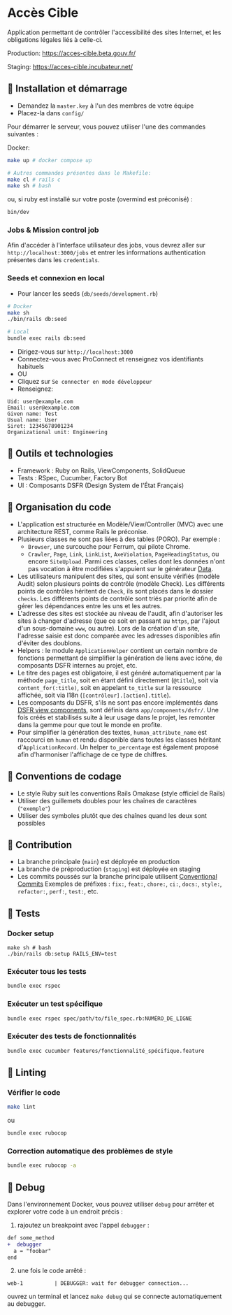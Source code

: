 # Accès Cible

Application permettant de contrôler l'accessibilité des sites Internet, et les obligations légales liés à celle-ci.

Production: https://acces-cible.beta.gouv.fr/

Staging: https://acces-cible.incubateur.net/

## 🚀 Installation et démarrage

- Demandez la `master.key` à l'un des membres de votre équipe
- Placez-la dans `config/`

Pour démarrer le serveur, vous pouvez utiliser l'une des commandes suivantes :

Docker: 
```bash
make up # docker compose up

# Autres commandes présentes dans le Makefile:
make cl # rails c
make sh # bash
```

ou, si ruby est installé sur votre poste (overmind est préconisé) :

```bash
bin/dev
```

### Jobs & Mission control job

Afin d'accéder à l'interface utilisateur des jobs, vous devrez aller sur `http://localhost:3000/jobs` et entrer les informations authentication présentes dans les `credentials`.


### Seeds et connexion en local

- Pour lancer les seeds (`db/seeds/development.rb`)

```bash
# Docker
make sh
./bin/rails db:seed

# Local
bundle exec rails db:seed
```

- Dirigez-vous sur `http://localhost:3000`
- Connectez-vous avec ProConnect et renseignez vos identifiants habituels
- OU
- Cliquez sur `Se connecter en mode développeur`
- Renseignez:
```
Uid: user@example.com
Email: user@example.com
Given name: Test
Usual name: User
Siret: 12345678901234
Organizational unit: Engineering
```

## 🧰 Outils et technologies

- Framework : Ruby on Rails, ViewComponents, SolidQueue
- Tests : RSpec, Cucumber, Factory Bot
- UI : Composants DSFR (Design System de l'État Français)

## 📁 Organisation du code

- L'application est structurée en Modèle/View/Controller (MVC) avec une architecture REST, comme Rails le préconise.
- Plusieurs classes ne sont pas liées à des tables (PORO). Par exemple :
  - `Browser`, une surcouche pour Ferrum, qui pilote Chrome.
  - `Crawler`, `Page`, `Link`,  `LinkList`, `AxeViolation`, `PageHeadingStatus`, ou encore `SiteUpload`.
  Parmi ces classes, celles dont les données n'ont pas vocation à être modifiées s'appuient sur le générateur [Data](https://docs.ruby-lang.org/en/3.2/Data.html).
- Les utilisateurs manipulent des sites, qui sont ensuite vérifiés (modèle Audit) selon plusieurs points de contrôle (modèle Check). Les différents points de contrôles héritent de `Check`, ils sont placés dans le dossier `checks`. Les différents points de contrôle sont triés par priorité afin de gérer les dépendances entre les uns et les autres.
- L'adresse des sites est stockée au niveau de l'audit, afin d'autoriser les sites à changer d'adresse (que ce soit en passant au `https`, par l'ajout d'un sous-domaine `www`, ou autre). Lors de la création d'un site, l'adresse saisie est donc comparée avec les adresses disponibles afin d'éviter des doublons.
- Helpers : le module `ApplicationHelper` contient un certain nombre de fonctions permettant de simplifier la génération de liens avec icône, de composants DSFR internes au projet, etc.
- Le titre des pages est obligatoire, il est généré automatiquement par la méthode `page_title`, soit en étant défini directement (`@title`), soit via `content_for(:title)`, soit en appelant `to_title` sur la ressource affichée, soit via I18n (`[contrôleur].[action].title`).
- Les composants du DSFR, s'ils ne sont pas encore implémentés dans [DSFR view components](https://github.com/betagouv/dsfr-view-components/), sont définis dans `app/components/dsfr/`. Une fois créés et stabilisés suite à leur usage dans le projet, les remonter dans la gemme pour que tout le monde en profite.
- Pour simplifier la génération des textes, `human_attribute_name` est raccourci en `human` et rendu disponible dans toutes les classes héritant d'`ApplicationRecord`. Un helper `to_percentage` est également proposé afin d'harmoniser l'affichage de ce type de chiffres.

## 📝 Conventions de codage

- Le style Ruby suit les conventions Rails Omakase (style officiel de Rails)
- Utiliser des guillemets doubles pour les chaînes de caractères (`"exemple"`)
- Utiliser des symboles plutôt que des chaînes quand les deux sont possibles

## 🤝 Contribution

- La branche principale (`main`) est déployée en production
- La branche de préproduction (`staging`) est déployée en staging
- Les commits poussés sur la branche principale utilisent [Conventional Commits](https://www.conventionalcommits.org/en/v1.0.0/#summary)
  Exemples de préfixes : `fix:`, `feat:`, `chore:`, `ci:`, `docs:`, `style:`, `refactor:`, `perf:`, `test:`, etc.

## 🧪 Tests

### Docker setup
```shell
make sh # bash
./bin/rails db:setup RAILS_ENV=test
```

### Exécuter tous les tests

```bash
bundle exec rspec
```

### Exécuter un test spécifique
```bash
bundle exec rspec spec/path/to/file_spec.rb:NUMÉRO_DE_LIGNE
```

### Exécuter des tests de fonctionnalités
```bash
bundle exec cucumber features/fonctionnalité_spécifique.feature
```

## 🧹 Linting

### Vérifier le code
```bash
make lint
```
ou
```bash
bundle exec rubocop
```

### Correction automatique des problèmes de style
```bash
bundle exec rubocop -a
```

## 🔬 Debug

Dans l'environnement Docker, vous pouvez utiliser `debug` pour
arrêter et explorer votre code à un endroit précis :

1. rajoutez un breakpoint avec l'appel `debugger` :

```diff
def some_method
+  debugger
  a = "foobar"
end
```

2. une fois le code arrêté :

```
web-1          | DEBUGGER: wait for debugger connection...
```

ouvrez un terminal et lancez `make debug` qui se connecte
automatiquement au debugger.
